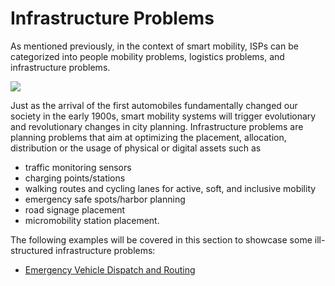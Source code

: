 # Infrastructure Problems

As mentioned previously, in the context of smart mobility, ISPs can be categorized into people mobility problems, logistics problems, and infrastructure problems. 

![](../../images/Problems.png)

Just as the arrival of the first automobiles fundamentally changed our society in the early 1900s, smart mobility systems will trigger evolutionary and revolutionary changes in city planning. Infrastructure problems are planning problems that aim at optimizing the placement, allocation, distribution or the usage of physical or digital assets such as 
- traffic monitoring sensors
- charging points/stations
- walking routes and cycling lanes for active, soft, and inclusive mobility
- emergency safe spots/harbor planning
- road signage placement
- micromobility station placement. 

The following examples will be covered in this section to showcase some ill-structured infrastructure problems:
- [Emergency Vehicle Dispatch and Routing](emergency_vehicle/emergency_vehicle.ipynb)